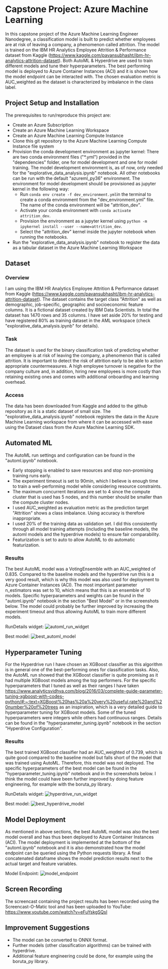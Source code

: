 # Capstone Project: Azure Machine Learning

In this capstone project of the Azure Machine Learning Engineer Nanodegree, a classification model is built to predict whether employees are at risk of leaving a company, a phenomenon called attrition. The model is trained on the IBM HR Analytics Employee Attrition & Performance dataset from Kaggle (https://www.kaggle.com/pavansubhasht/ibm-hr-analytics-attrition-dataset). Both AutoML & Hyperdrive are used to train different
models and tune their hyperparameters. The best performing model is deployed to Azure Container Instances (ACI) and it is shown how the model endpoint can be interacted with. The chosen evaluation metric is AUC_weighted as the dataset is characterized by imbalance in the class label.

## Project Setup and Installation

The prerequisites to run/reproduce this project are:
- Create an Azure Subscription
- Create an Azure Machine Learning Workspace
- Create an Azure Machine Learning Compute Instance
- Clone this git repository to the Azure Machine Learning Compute Instance file system
- Provision the conda development environment as jupyter kernel:
There are two conda environment files ("*.yml") provided in the "dependencies" folder, one for model development and one for model training. The model development environment is, as of now, only needed for the "explorative_data_analysis.ipynb" notebook. All other notebooks can be run with the default "azureml_py36" environment. The environment for model development should be provisioned as jupyter kernel in the following way:
  - Run ```conda env create -f dev_environment.yml```in the terminal to create a conda environment from the "dev_environment.yml" file. The name of the conda environment will be     "attrition_dev". 
  - Activate your conda environment with ```conda activate attrition_dev```.
  - Provision the environment as a jupyter kernel using ```python -m ipykernel install --user --name=attrition_dev```.
  - Select the "attrition_dev" kernel inside the jupyter notebook when running the notebooks.
- Run the "explorative_data_analysis.ipynb" notebook to register the data as a tabular dataset in the Azure Machine Learning Workspace

## Dataset

### Overview
I am using the IBM HR Analytics Employee Attrition & Performance dataset from Kaggle (https://www.kaggle.com/pavansubhasht/ibm-hr-analytics-attrition-dataset). The dataset contains the target class "Attrition" as well as demographic, job-specific, geographic and socioeconomic feature columns. It is a fictional dataset created by IBM Data Scientists. In total the dataset has 1470 rows and 35 columns. I have set aside 20% for testing and have registered 80% as training dataset in the AML workspace (check "explorative_data_analysis.ipynb" for details).

### Task
The dataset is used for the binary classification task of predicting whether an employee is at risk of leaving the company, a phenomenon that is called attrition. It is important to detect the risk of attrition early to be able to action appropriate countermeasures. A high employee turnover is negative for the company culture and, in addition, hiring new employees is more costly than retaining existing ones and comes with additional onboarding and learning overhead.

### Access
The data has been downloaded from Kaggle and added to the github repository as it is a static dataset of small size. The "explorative_data_analysis.ipynb" notebook registers the data in the Azure Machine Learning workspace from where it can be accessed with ease using the Dataset class from the Azure Machine Learning SDK.

## Automated ML
The AutoML run settings and configuration can be found in the "automl.ipynb" notebook. 
- Early stopping is enabled to save resources and stop non-promising training runs early.
- The experiment timeout is set to 90min, which I believe is enough time to train a well-performing model while considering resource constraints.
- The maximum concurrent iterations are set to 4 since the compute cluster that is used has 5 nodes, and this number should be smaller than the compute cluster nodes.
- I used AUC_weighted as evaluation metric as the prediction target "Attrition" shows a class imbalance. Using accuracy is therefore inappropriate.
- I used 20% of the training data as validation set. I did this consistently through all model training attempts (including the baseline models, the automl models and the hyperdrive models) to ensure fair comparability.
- Featurization is set to auto to allow AutoML to do automatic featurization.

### Results
The best AutoML model was a VotingEnsemble with an AUC_weighted of 0.835. Compared to the baseline models and the hyperdrive run this is a very good result, which is why this model was also used for deployment to Azure Container Instances (ACI). The most important parameter n_estimators was set to 10, which means that this is an ensemble of 10 models. Specific hyperparameters and weights can be found in the "automl.ipynb" notebook in the section "Best Model" or in the screenshots below.
The model could probably be further improved by increasing the experiment timeout and thus allowing AutoML to train more different models.

RunDetails widget:
![automl_run_widget](https://github.com/sebastianbirk/udacity-aml-engineer-nanodegree/blob/master/03_aml_capstone/capstone_project_azure_machine_learning_engineer/screenshots/automl_run_widget.png)

Best model:
![best_automl_model](https://github.com/sebastianbirk/udacity-aml-engineer-nanodegree/blob/master/03_aml_capstone/capstone_project_azure_machine_learning_engineer/screenshots/best_automl_model.png)

## Hyperparameter Tuning
For the Hyperdrive run I have chosen an XGBoost classifier as this algorithm is in general one of the best-performing ones for classification tasks. Also, the AutoML run showed that the XGBoost classifier is quite promising as it had multiple XGBoost models among the top performers. 
For the specific hyperparameters that I tuned as well as their ranges I have taken https://www.analyticsvidhya.com/blog/2016/03/complete-guide-parameter-tuning-xgboost-with-codes-python/#:~:text=XGBoost%20has%20a%20very%20useful,rate%20and%20number%20of%20trees as an inspiration, which is a very detailed guide to hyperparameter tuning for XGBoost models. Some of the tuned hyperparameters were integers while others had continuous ranges. Details can be found in the "hyperparameter_tuning.ipynb" notebook in the section "Hyperdrive Configuration".

### Results
The best trained XGBoost classifier had an AUC_weighted of 0.739, which is quite good compared to the baseline model but falls short of the model that was trained using AutoML. Therefore, this model was not deployed. The specific hyperparameters of the best model can be found in the "hyperparameter_tuning.ipynb" notebook and in the screenshots below.
I think the model could have been further improved by doing feature engineering, for example with the boruta_py library.

RunDetails widget:
![hyperdrive_run_widget](https://github.com/sebastianbirk/udacity-aml-engineer-nanodegree/blob/master/03_aml_capstone/capstone_project_azure_machine_learning_engineer/screenshots/hyperdrive_run_widget.png)

Best model:
![best_hyperdrive_model](https://github.com/sebastianbirk/udacity-aml-engineer-nanodegree/blob/master/03_aml_capstone/capstone_project_azure_machine_learning_engineer/screenshots/best_hyperdrive_model.png)

## Model Deployment
As mentioned in above sections, the best AutoML model was also the best model overall and has thus been deployed to Azure Container Instances (ACI). The model deployment is implemented at the bottom of the "automl.ipynb" notebook and it is also demonstrated how the model endpoint can be queried using the Python requests library. A final concatenated dataframe shows the model prediction results next to the actual target and feature variables.

Model Endpoint:
![model_endpoint](https://github.com/sebastianbirk/udacity-aml-engineer-nanodegree/blob/master/03_aml_capstone/capstone_project_azure_machine_learning_engineer/screenshots/model_endpoint.png)

## Screen Recording
The screencast containing the project results has been recorded using the Screencast-O-Matic tool and has been uploaded to YouTube:
https://www.youtube.com/watch?v=eFuYskgSQsI

## Improvement Suggestions
- The model can be converted to ONNX format.
- Further models (other classification algorithms) can be trained with hyperdrive.
- Additional feature engineering could be done, for example using the boruta_py library.

